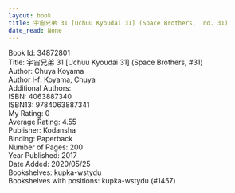 ```yaml
---
layout: book
title: 宇宙兄弟 31 [Uchuu Kyoudai 31] (Space Brothers,  no. 31)
date_read: None
---
```


Book Id: 34872801<br />
Title: 宇宙兄弟 31 [Uchuu Kyoudai 31] (Space Brothers, #31)<br />
Author: Chuya Koyama<br />
Author l-f: Koyama, Chuya<br />
Additional Authors: <br />
ISBN: 4063887340<br />
ISBN13: 9784063887341<br />
My Rating: 0<br />
Average Rating: 4.55<br />
Publisher: Kodansha<br />
Binding: Paperback<br />
Number of Pages: 200<br />
Year Published: 2017<br />
Date Added: 2020/05/25<br />
Bookshelves: kupka-wstydu<br />
Bookshelves with positions: kupka-wstydu (#1457)<br />

